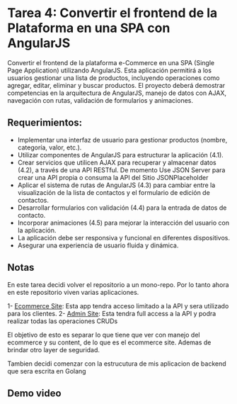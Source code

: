 
# Tarea 4: Convertir el frontend de la Plataforma en una SPA  con AngularJS

Convertir el frontend de la plataforma e-Commerce en una SPA (Single Page Application) utilizando AngularJS. Esta aplicación permitirá a los usuarios gestionar una lista de productos, incluyendo operaciones como agregar, editar, eliminar y buscar productos. El proyecto deberá demostrar competencias en la arquitectura de AngularJS, manejo de datos con AJAX, navegación con rutas, validación de formularios y animaciones.

## Requerimientos:

- Implementar una interfaz de usuario para gestionar productos (nombre, categoría, valor, etc.).
- Utilizar componentes de AngularJS para estructurar la aplicación (4.1).
- Crear servicios que utilicen AJAX para recuperar y almacenar datos (4.2), a través de una API RESTful. De momento Use JSON Server para crear una API propia o consuma la API del Sitio JSONPlaceholder
- Aplicar el sistema de rutas de AngularJS (4.3) para cambiar entre la visualización de la lista de contactos y el formulario de edición de contactos.
- Desarrollar formularios con validación (4.4) para la entrada de datos de contacto.
- Incorporar animaciones (4.5) para mejorar la interacción del usuario con la aplicación.
- La aplicación debe ser responsiva y funcional en diferentes dispositivos.
- Asegurar una experiencia de usuario fluida y dinámica.

## Notas

En este tarea decidi volver el repositorio a un mono-repo. Por lo tanto ahora en este repositorio viven varias aplicaciones.

1- [Ecommerce Site](/frontends/ecommerce/): Esta app tendra acceso limitado a la API y sera utilizado para los clientes.
2- [Admin Site](/frontends/admin/): Esta tendra full access a la API y podra realizar todas las operaciones CRUDs

El objetivo de esto es separar lo que tiene que ver con manejo del ecommerce y su content, de lo que es el ecommerce site. Ademas de brindar otro layer de seguridad.

Tambien decidi comenzar con la estrucutura de mis aplicacion de backend que sera escrita en Golang

## Demo video



